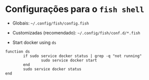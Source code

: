 # Configurações para o `fish shell`
- Globais: `~/.config/fish/config.fish`
- Customizadas (recomendado): `~/.config/fish/conf.d/*.fish`

- Start docker using `ds`
```fish
function ds
        if sudo service docker status | grep -q "not running"
                sudo service docker start
        end
        sudo service docker status
end
```
